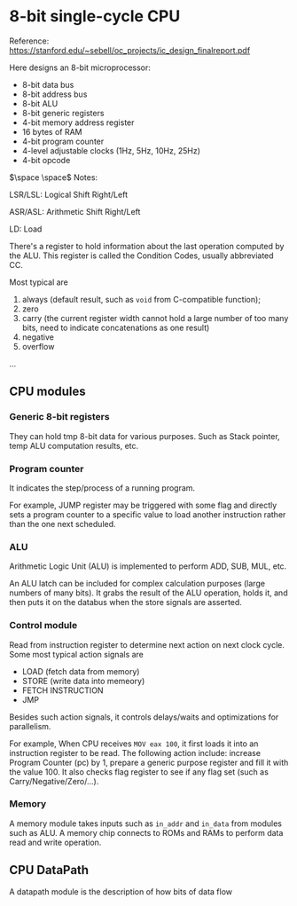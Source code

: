 # 8-bit single-cycle CPU

Reference: https://stanford.edu/~sebell/oc_projects/ic_design_finalreport.pdf

Here designs an 8-bit microprocessor:
* 8-bit data bus
* 8-bit address bus
* 8-bit ALU
* 8-bit generic registers
* 4-bit memory address register
* 16 bytes of RAM
* 4-bit program counter
* 4-level adjustable clocks (1Hz, 5Hz, 10Hz, 25Hz)
* 4-bit opcode

$\space \space$ Notes: 

LSR/LSL: Logical Shift Right/Left

ASR/ASL: Arithmetic Shift Right/Left

LD: Load

There's a register to hold information about the last operation computed by the ALU. This register is called the Condition Codes, usually abbreviated CC. 

Most typical are 
1) always (default result, such as `void` from C-compatible function); 
2) zero
3) carry (the current register width cannot hold a large number of too many bits, need to indicate concatenations as one result)
4) negative
5) overflow

...

## CPU modules

### Generic 8-bit registers

They can hold tmp 8-bit data for various purposes. Such as Stack pointer, temp ALU computation results, etc.

### Program counter

It indicates the step/process of a running program. 

For example, JUMP register may be triggered with some flag and directly sets a program counter to a specific value to load another instruction rather than the one next scheduled. 

### ALU

Arithmetic Logic Unit (ALU) is implemented to perform ADD, SUB, MUL, etc.

An ALU latch can be included for complex calculation purposes (large numbers of many bits). It grabs the result of the ALU operation, holds it, and then puts it on the databus when the store signals are asserted.

### Control module

Read from instruction register to determine next action on next clock cycle. Some most typical action signals are
* LOAD (fetch data from memory)
* STORE (write data into memeory)
* FETCH INSTRUCTION
* JMP

Besides such action signals, it controls delays/waits and optimizations for parallelism.

For example, When CPU receives `MOV eax 100`, it first loads it into an instruction register to be read. The following action include: increase Program Counter (pc) by 1, prepare a generic purpose register and fill it with the value 100. It also checks flag register to see if any flag set (such as Carry/Negative/Zero/...).

### Memory

A memory module takes inputs such as `in_addr` and `in_data` from modules such as ALU. A memory chip connects to ROMs and RAMs to perform data read and write operation.

## CPU DataPath

A datapath module is the description of how bits of data flow 